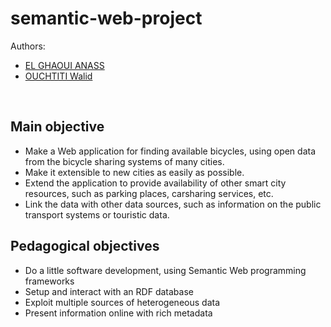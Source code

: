 # semantic-web-project
Authors: 
<ul>
  <li>
		<a href="https://www.linkedin.com/in/anas-el-ghaoui-690326115/">EL GHAOUI ANASS</a>
	</li>
	<li>
		<a href="https://www.linkedin.com/in/walid-ouchtiti/">OUCHTITI Walid</a>
	</li>
</ul>
<br>

## Main objective

  - Make a Web application for finding available bicycles, using open data from the bicycle sharing systems of many cities.
  - Make it extensible to new cities as easily as possible.
  - Extend the application to provide availability of other smart city resources, such as parking places, carsharing services, etc.
  - Link the data with other data sources, such as information on the public transport systems or touristic data.

## Pedagogical objectives

  - Do a little software development, using Semantic Web programming frameworks
  - Setup and interact with an RDF database
  - Exploit multiple sources of heterogeneous data
  - Present information online with rich metadata





